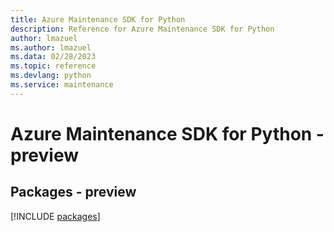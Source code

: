 ```yaml
---
title: Azure Maintenance SDK for Python
description: Reference for Azure Maintenance SDK for Python
author: lmazuel
ms.author: lmazuel
ms.data: 02/28/2023
ms.topic: reference
ms.devlang: python
ms.service: maintenance
---
```

# Azure Maintenance SDK for Python - preview
## Packages - preview
[!INCLUDE [packages](maintenance-index.md)]